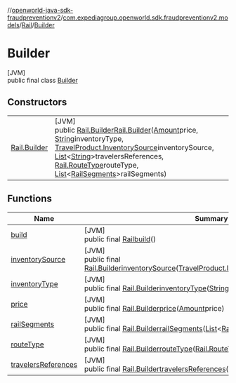 //[openworld-java-sdk-fraudpreventionv2](../../../../index.md)/[com.expediagroup.openworld.sdk.fraudpreventionv2.models](../../index.md)/[Rail](../index.md)/[Builder](index.md)

# Builder

[JVM]\
public final class [Builder](index.md)

## Constructors

| | |
|---|---|
| [Rail.Builder](-rail.-builder.md) | [JVM]<br>public [Rail.Builder](index.md)[Rail.Builder](-rail.-builder.md)([Amount](../../-amount/index.md)price, [String](https://docs.oracle.com/javase/8/docs/api/java/lang/String.html)inventoryType, [TravelProduct.InventorySource](../../-travel-product/-inventory-source/index.md)inventorySource, [List](https://docs.oracle.com/javase/8/docs/api/java/util/List.html)&lt;[String](https://docs.oracle.com/javase/8/docs/api/java/lang/String.html)&gt;travelersReferences, [Rail.RouteType](../-route-type/index.md)routeType, [List](https://docs.oracle.com/javase/8/docs/api/java/util/List.html)&lt;[RailSegments](../../-rail-segments/index.md)&gt;railSegments) |

## Functions

| Name | Summary |
|---|---|
| [build](build.md) | [JVM]<br>public final [Rail](../index.md)[build](build.md)() |
| [inventorySource](inventory-source.md) | [JVM]<br>public final [Rail.Builder](index.md)[inventorySource](inventory-source.md)([TravelProduct.InventorySource](../../-travel-product/-inventory-source/index.md)inventorySource) |
| [inventoryType](inventory-type.md) | [JVM]<br>public final [Rail.Builder](index.md)[inventoryType](inventory-type.md)([String](https://docs.oracle.com/javase/8/docs/api/java/lang/String.html)inventoryType) |
| [price](price.md) | [JVM]<br>public final [Rail.Builder](index.md)[price](price.md)([Amount](../../-amount/index.md)price) |
| [railSegments](rail-segments.md) | [JVM]<br>public final [Rail.Builder](index.md)[railSegments](rail-segments.md)([List](https://docs.oracle.com/javase/8/docs/api/java/util/List.html)&lt;[RailSegments](../../-rail-segments/index.md)&gt;railSegments) |
| [routeType](route-type.md) | [JVM]<br>public final [Rail.Builder](index.md)[routeType](route-type.md)([Rail.RouteType](../-route-type/index.md)routeType) |
| [travelersReferences](travelers-references.md) | [JVM]<br>public final [Rail.Builder](index.md)[travelersReferences](travelers-references.md)([List](https://docs.oracle.com/javase/8/docs/api/java/util/List.html)&lt;[String](https://docs.oracle.com/javase/8/docs/api/java/lang/String.html)&gt;travelersReferences) |

